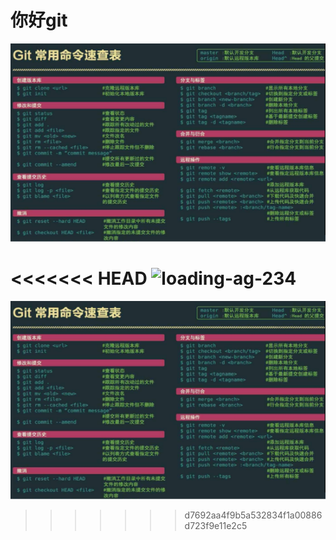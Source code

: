 # 你好git

![](https://github.com/huchao18/model_learning/blob/main/images/2025-09-26-12-19-22-image.png)

<<<<<<< HEAD
![loading-ag-234](C:\git\Git%20Repositories\model_learning\images\c4a0b4c2c06d3acd8ad73045268a0c8e5564be2e.png)
=======

![loading-ag-155](images/2025-09-26-13-34-56-image.png)


>>>>>>> d7692aa4f9b5a532834f1a00886d723f9e11e2c5
